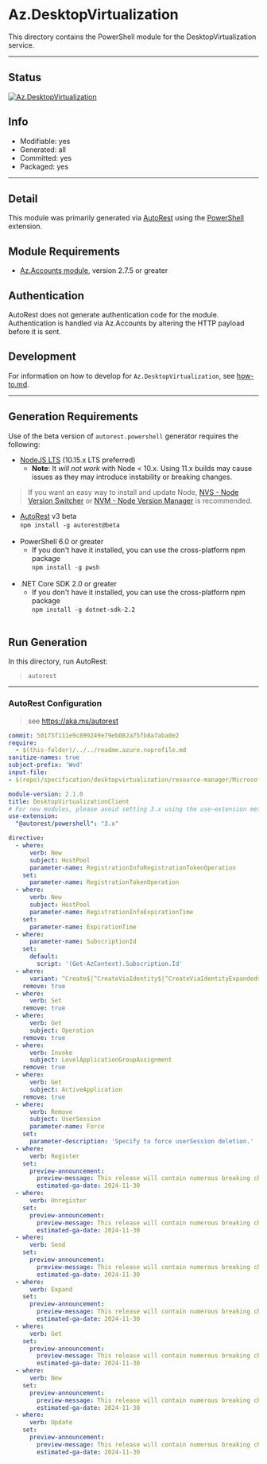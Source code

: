 <!-- region Generated -->
# Az.DesktopVirtualization
This directory contains the PowerShell module for the DesktopVirtualization service.

---
## Status
[![Az.DesktopVirtualization](https://img.shields.io/powershellgallery/v/Az.DesktopVirtualization.svg?style=flat-square&label=Az.DesktopVirtualization "Az.DesktopVirtualization")](https://www.powershellgallery.com/packages/Az.DesktopVirtualization/)

## Info
- Modifiable: yes
- Generated: all
- Committed: yes
- Packaged: yes

---
## Detail
This module was primarily generated via [AutoRest](https://github.com/Azure/autorest) using the [PowerShell](https://github.com/Azure/autorest.powershell) extension.

## Module Requirements
- [Az.Accounts module](https://www.powershellgallery.com/packages/Az.Accounts/), version 2.7.5 or greater

## Authentication
AutoRest does not generate authentication code for the module. Authentication is handled via Az.Accounts by altering the HTTP payload before it is sent.

## Development
For information on how to develop for `Az.DesktopVirtualization`, see [how-to.md](how-to.md).
<!-- endregion -->

---
## Generation Requirements
Use of the beta version of `autorest.powershell` generator requires the following:
- [NodeJS LTS](https://nodejs.org) (10.15.x LTS preferred)
  - **Note**: It *will not work* with Node < 10.x. Using 11.x builds may cause issues as they may introduce instability or breaking changes.
> If you want an easy way to install and update Node, [NVS - Node Version Switcher](../nodejs/installing-via-nvs.md) or [NVM - Node Version Manager](../nodejs/installing-via-nvm.md) is recommended.
- [AutoRest](https://aka.ms/autorest) v3 beta <br>`npm install -g autorest@beta`<br>&nbsp;
- PowerShell 6.0 or greater
  - If you don't have it installed, you can use the cross-platform npm package <br>`npm install -g pwsh`<br>&nbsp;
- .NET Core SDK 2.0 or greater
  - If you don't have it installed, you can use the cross-platform npm package <br>`npm install -g dotnet-sdk-2.2`<br>&nbsp;

## Run Generation
In this directory, run AutoRest:
> `autorest`

---
### AutoRest Configuration
> see https://aka.ms/autorest

``` yaml
commit: 50175f111e9c899249e79eb082a75fb8a7aba0e2
require:
  - $(this-folder)/../../readme.azure.noprofile.md
sanitize-names: true
subject-prefix: 'Wvd'
input-file:
- $(repo)/specification/desktopvirtualization/resource-manager/Microsoft.DesktopVirtualization/stable/2023-09-05/desktopvirtualization.json

module-version: 2.1.0
title: DesktopVirtualizationClient
# For new modules, please avoid setting 3.x using the use-extension method and instead, use 4.x as the default option
use-extension:
  "@autorest/powershell": "3.x"

directive:
  - where:
      verb: New
      subject: HostPool
      parameter-name: RegistrationInfoRegistrationTokenOperation
    set:
      parameter-name: RegistrationTokenOperation
  - where:
      verb: New
      subject: HostPool
      parameter-name: RegistrationInfoExpirationTime
    set:
      parameter-name: ExpirationTime
  - where:
      parameter-name: SubscriptionId
    set:
      default:
        script: '(Get-AzContext).Subscription.Id'
  - where:
      variant: ^Create$|^CreateViaIdentity$|^CreateViaIdentityExpanded$|^Update$|^UpdateViaIdentity$|^Send$|^SendViaIdentity$
    remove: true
  - where:
      verb: Set
    remove: true
  - where:
      verb: Get
      subject: Operation
    remove: true
  - where:
      verb: Invoke
      subject: LevelApplicationGroupAssignment
    remove: true
  - where:
      verb: Get
      subject: ActiveApplication
    remove: true
  - where:      
      verb: Remove    
      subject: UserSession
      parameter-name: Force
    set:
      parameter-description: 'Specify to force userSession deletion.'
  - where:
      verb: Register
    set:
      preview-announcement:
        preview-message: This release will contain numerous breaking changes, please view the preannouncement here (https://github.com/Azure/azure-powershell/blob/main/documentation/breaking-changes/upcoming-breaking-changes.md)
        estimated-ga-date: 2024-11-30
  - where:
      verb: Unregister
    set:
      preview-announcement:
        preview-message: This release will contain numerous breaking changes, please view the preannouncement here (https://github.com/Azure/azure-powershell/blob/main/documentation/breaking-changes/upcoming-breaking-changes.md)
        estimated-ga-date: 2024-11-30
  - where:
      verb: Send
    set:
      preview-announcement:
        preview-message: This release will contain numerous breaking changes, please view the preannouncement here (https://github.com/Azure/azure-powershell/blob/main/documentation/breaking-changes/upcoming-breaking-changes.md)
        estimated-ga-date: 2024-11-30
  - where:
      verb: Expand
    set:
      preview-announcement:
        preview-message: This release will contain numerous breaking changes, please view the preannouncement here (https://github.com/Azure/azure-powershell/blob/main/documentation/breaking-changes/upcoming-breaking-changes.md)
        estimated-ga-date: 2024-11-30
  - where:
      verb: Get
    set:
      preview-announcement:
        preview-message: This release will contain numerous breaking changes, please view the preannouncement here (https://github.com/Azure/azure-powershell/blob/main/documentation/breaking-changes/upcoming-breaking-changes.md)
        estimated-ga-date: 2024-11-30
  - where:
      verb: New
    set:
      preview-announcement:
        preview-message: This release will contain numerous breaking changes, please view the preannouncement here (https://github.com/Azure/azure-powershell/blob/main/documentation/breaking-changes/upcoming-breaking-changes.md)
        estimated-ga-date: 2024-11-30
  - where:
      verb: Update
    set:
      preview-announcement:
        preview-message: This release will contain numerous breaking changes, please view the preannouncement here (https://github.com/Azure/azure-powershell/blob/main/documentation/breaking-changes/upcoming-breaking-changes.md)
        estimated-ga-date: 2024-11-30
```
